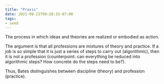 ```yaml
---
title: "Praxis"
date: 2021-09-21T09:28:33-07:00
tags:
- seed
---
```


The process in which ideas and theories are realized or embodied as action.

The argument is that all professions are mixtures of theory and practice. If a job is so simple that it is just a series of steps to carry out (algorithmic), then it is not a profession (counterpoint: can everything be reduced into algorithmic steps? How concrete do the steps need to be?). 

Thus, Bates distinguishes between discipline (theory) and profession (practice).
